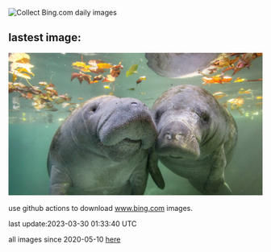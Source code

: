 ![Collect Bing.com daily images](https://github.com/counter2015/bing-daily-images/workflows/Collect%20Bing.com%20daily%20images/badge.svg)
## lastest image:
![](images/NuzzleManatee.jpg)

use github actions to download www.bing.com images.

last update:2023-03-30 01:33:40 UTC

all images since 2020-05-10 [here](https://github.com/counter2015/bing-daily-images/tree/master/images) 
